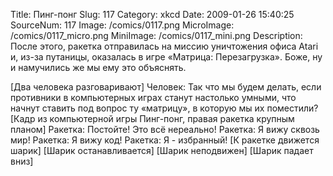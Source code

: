 Title: Пинг-понг 
Slug: 117 
Category: xkcd 
Date: 2009-01-26 15:40:25 
SourceNum: 117 
Image: /comics/0117.png 
MicroImage: /comics/0117_micro.png 
MiniImage: /comics/0117_mini.png 
Description: После этого, ракетка отправилась на миссию уничтожения офиса Atari и, из-за путаницы, оказалась в игре «Матрица: Перезагрузка». Боже, ну и намучились же мы ему это объяснять. 

[Два человека разговаривают]
Человек: Так что мы будем делать, если противники в компьютерных играх
станут настолько умными, что начнут ставить под вопрос ту «матрицу», в которую мы их поместили?
[Кадр из компьютерной игры Пинг-понг, правая ракетка крупным планом]
Ракетка: Постойте! Это всё нереально!
Ракетка: Я вижу сквозь мир!
Ракетка: Я вижу код!
Ракетка: Я - избранный!
[К ракетке движется шарик]
[Шарик останавливается]
[Шарик неподвижен]
[Шарик падает вниз]